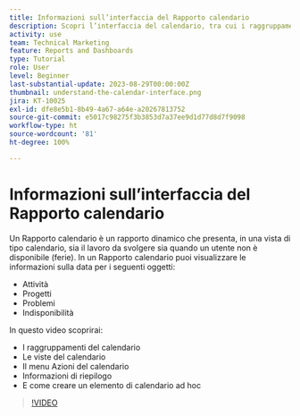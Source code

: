 ```yaml
---
title: Informazioni sull’interfaccia del Rapporto calendario
description: Scopri l’interfaccia del calendario, tra cui i raggruppamenti, le viste e le azioni del calendario.
activity: use
team: Technical Marketing
feature: Reports and Dashboards
type: Tutorial
role: User
level: Beginner
last-substantial-update: 2023-08-29T00:00:00Z
thumbnail: understand-the-calendar-interface.png
jira: KT-10025
exl-id: dfe8e5b1-8b49-4a67-a64e-a20267813752
source-git-commit: e5017c98275f3b3853d7a37ee9d1d77d8d7f9098
workflow-type: ht
source-wordcount: '81'
ht-degree: 100%

---
```


# Informazioni sull’interfaccia del Rapporto calendario

Un Rapporto calendario è un rapporto dinamico che presenta, in una vista di tipo calendario, sia il lavoro da svolgere sia quando un utente non è disponibile (ferie). In un Rapporto calendario puoi visualizzare le informazioni sulla data per i seguenti oggetti:

* Attività
* Progetti
* Problemi
* Indisponibilità

In questo video scoprirai:

* I raggruppamenti del calendario
* Le viste del calendario
* Il menu Azioni del calendario
* Informazioni di riepilogo
* E come creare un elemento di calendario ad hoc

>[!VIDEO](https://video.tv.adobe.com/v/3423318/?quality=12&learn=on)
